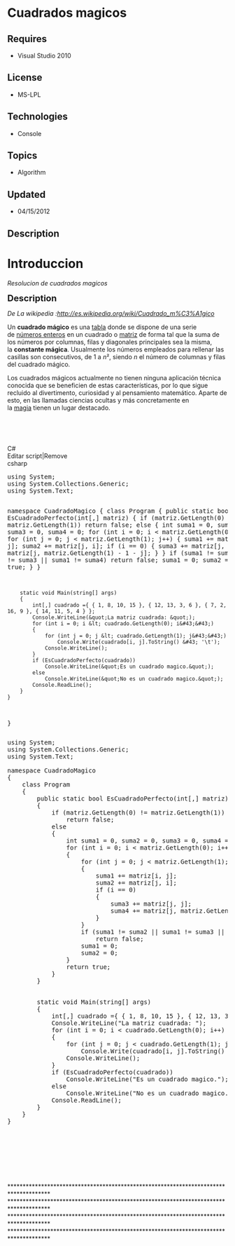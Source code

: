 # Cuadrados magicos
## Requires
- Visual Studio 2010
## License
- MS-LPL
## Technologies
- Console
## Topics
- Algorithm
## Updated
- 04/15/2012
## Description

<h1>Introduccion</h1>
<p><em>Resolucion de cuadrados magicos</em></p>
<p><span style="font-size:20px; font-weight:bold">Description</span></p>
<p><em>De La wikipedia :<a href="http://es.wikipedia.org/wiki/Cuadrado_m%C3%A1gico">http://es.wikipedia.org/wiki/Cuadrado_m%C3%A1gico</a></em></p>
<p>Un&nbsp;<strong>cuadrado m&aacute;gico</strong>&nbsp;es una&nbsp;<a class="new" title="Tabla (matemáticas) (aún no redactado)" href="http://es.wikipedia.org/w/index.php?title=Tabla_(matem%C3%A1ticas)&action=edit&redlink=1">tabla</a>&nbsp;donde se dispone
 de una serie de&nbsp;<a title="Número entero" href="http://es.wikipedia.org/wiki/N%C3%BAmero_entero">n&uacute;meros enteros</a>&nbsp;en un cuadrado o&nbsp;<a class="mw-redirect" title="Matriz (matemática)" href="http://es.wikipedia.org/wiki/Matriz_(matem%C3%A1tica)">matriz</a>&nbsp;de
 forma tal que la suma de los n&uacute;meros por columnas, filas y diagonales principales sea la misma, la&nbsp;<strong>constante m&aacute;gica</strong>. Usualmente los n&uacute;meros empleados para rellenar las casillas son consecutivos, de 1 a&nbsp;<em>n</em>&sup2;,
 siendo&nbsp;<em>n</em>&nbsp;el n&uacute;mero de columnas y filas del cuadrado m&aacute;gico.</p>
<p>Los cuadrados m&aacute;gicos actualmente no tienen ninguna aplicaci&oacute;n t&eacute;cnica conocida que se beneficien de estas caracter&iacute;sticas, por lo que sigue recluido al divertimento, curiosidad y al pensamiento matem&aacute;tico. Aparte de esto,
 en las llamadas ciencias ocultas y m&aacute;s concretamente en la&nbsp;<a title="Magia" href="http://es.wikipedia.org/wiki/Magia">magia</a>&nbsp;tienen un lugar destacado.</p>
<p><em><br>
</em></p>
<p>&nbsp;</p>
<div class="scriptcode">
<div class="pluginEditHolder" pluginCommand="mceScriptCode">
<div class="title"><span>C#</span></div>
<div class="pluginLinkHolder"><span class="pluginEditHolderLink">Editar script</span>|<span class="pluginRemoveHolderLink">Remove</span></div>
<span class="hidden">csharp</span>
<pre class="hidden">using System;
using System.Collections.Generic;
using System.Text;

namespace CuadradoMagico
{
    class Program
    {
        public static bool EsCuadradoPerfecto(int[,] matriz)
        {
            if (matriz.GetLength(0) != matriz.GetLength(1))
                return false;
            else
            {
                int suma1 = 0, suma2 = 0, suma3 = 0, suma4 = 0;
                for (int i = 0; i &lt; matriz.GetLength(0); i&#43;&#43;)
                {
                    for (int j = 0; j &lt; matriz.GetLength(1); j&#43;&#43;)
                    {
                        suma1 &#43;= matriz[i, j];
                        suma2 &#43;= matriz[j, i];
                        if (i == 0)
                        {
                            suma3 &#43;= matriz[j, j];
                            suma4 &#43;= matriz[j, matriz.GetLength(1) - 1 - j];
                        }
                    }
                    if (suma1 != suma2 || suma1 != suma3 || suma1 != suma4)
                        return false;
                    suma1 = 0;
                    suma2 = 0;
                }
                return true;
            }
        }


        static void Main(string[] args)
        {
            int[,] cuadrado ={ { 1, 8, 10, 15 }, { 12, 13, 3, 6 }, { 7, 2, 16, 9 }, { 14, 11, 5, 4 } };
            Console.WriteLine(&quot;La matriz cuadrada: &quot;);
            for (int i = 0; i &lt; cuadrado.GetLength(0); i&#43;&#43;)
            {
                for (int j = 0; j &lt; cuadrado.GetLength(1); j&#43;&#43;)
                    Console.Write(cuadrado[i, j].ToString() &#43; '\t');
                Console.WriteLine();
            }
            if (EsCuadradoPerfecto(cuadrado))
                Console.WriteLine(&quot;Es un cuadrado magico.&quot;);
            else
                Console.WriteLine(&quot;No es un cuadrado magico.&quot;);
            Console.ReadLine();
        }
    }
}
</pre>
<div class="preview">
<pre class="csharp"><span class="cs__keyword">using</span>&nbsp;System;&nbsp;
<span class="cs__keyword">using</span>&nbsp;System.Collections.Generic;&nbsp;
<span class="cs__keyword">using</span>&nbsp;System.Text;&nbsp;
&nbsp;
<span class="cs__keyword">namespace</span>&nbsp;CuadradoMagico&nbsp;
{&nbsp;
&nbsp;&nbsp;&nbsp;&nbsp;<span class="cs__keyword">class</span>&nbsp;Program&nbsp;
&nbsp;&nbsp;&nbsp;&nbsp;{&nbsp;
&nbsp;&nbsp;&nbsp;&nbsp;&nbsp;&nbsp;&nbsp;&nbsp;<span class="cs__keyword">public</span>&nbsp;<span class="cs__keyword">static</span>&nbsp;<span class="cs__keyword">bool</span>&nbsp;EsCuadradoPerfecto(<span class="cs__keyword">int</span>[,]&nbsp;matriz)&nbsp;
&nbsp;&nbsp;&nbsp;&nbsp;&nbsp;&nbsp;&nbsp;&nbsp;{&nbsp;
&nbsp;&nbsp;&nbsp;&nbsp;&nbsp;&nbsp;&nbsp;&nbsp;&nbsp;&nbsp;&nbsp;&nbsp;<span class="cs__keyword">if</span>&nbsp;(matriz.GetLength(<span class="cs__number">0</span>)&nbsp;!=&nbsp;matriz.GetLength(<span class="cs__number">1</span>))&nbsp;
&nbsp;&nbsp;&nbsp;&nbsp;&nbsp;&nbsp;&nbsp;&nbsp;&nbsp;&nbsp;&nbsp;&nbsp;&nbsp;&nbsp;&nbsp;&nbsp;<span class="cs__keyword">return</span>&nbsp;<span class="cs__keyword">false</span>;&nbsp;
&nbsp;&nbsp;&nbsp;&nbsp;&nbsp;&nbsp;&nbsp;&nbsp;&nbsp;&nbsp;&nbsp;&nbsp;<span class="cs__keyword">else</span>&nbsp;
&nbsp;&nbsp;&nbsp;&nbsp;&nbsp;&nbsp;&nbsp;&nbsp;&nbsp;&nbsp;&nbsp;&nbsp;{&nbsp;
&nbsp;&nbsp;&nbsp;&nbsp;&nbsp;&nbsp;&nbsp;&nbsp;&nbsp;&nbsp;&nbsp;&nbsp;&nbsp;&nbsp;&nbsp;&nbsp;<span class="cs__keyword">int</span>&nbsp;suma1&nbsp;=&nbsp;<span class="cs__number">0</span>,&nbsp;suma2&nbsp;=&nbsp;<span class="cs__number">0</span>,&nbsp;suma3&nbsp;=&nbsp;<span class="cs__number">0</span>,&nbsp;suma4&nbsp;=&nbsp;<span class="cs__number">0</span>;&nbsp;
&nbsp;&nbsp;&nbsp;&nbsp;&nbsp;&nbsp;&nbsp;&nbsp;&nbsp;&nbsp;&nbsp;&nbsp;&nbsp;&nbsp;&nbsp;&nbsp;<span class="cs__keyword">for</span>&nbsp;(<span class="cs__keyword">int</span>&nbsp;i&nbsp;=&nbsp;<span class="cs__number">0</span>;&nbsp;i&nbsp;&lt;&nbsp;matriz.GetLength(<span class="cs__number">0</span>);&nbsp;i&#43;&#43;)&nbsp;
&nbsp;&nbsp;&nbsp;&nbsp;&nbsp;&nbsp;&nbsp;&nbsp;&nbsp;&nbsp;&nbsp;&nbsp;&nbsp;&nbsp;&nbsp;&nbsp;{&nbsp;
&nbsp;&nbsp;&nbsp;&nbsp;&nbsp;&nbsp;&nbsp;&nbsp;&nbsp;&nbsp;&nbsp;&nbsp;&nbsp;&nbsp;&nbsp;&nbsp;&nbsp;&nbsp;&nbsp;&nbsp;<span class="cs__keyword">for</span>&nbsp;(<span class="cs__keyword">int</span>&nbsp;j&nbsp;=&nbsp;<span class="cs__number">0</span>;&nbsp;j&nbsp;&lt;&nbsp;matriz.GetLength(<span class="cs__number">1</span>);&nbsp;j&#43;&#43;)&nbsp;
&nbsp;&nbsp;&nbsp;&nbsp;&nbsp;&nbsp;&nbsp;&nbsp;&nbsp;&nbsp;&nbsp;&nbsp;&nbsp;&nbsp;&nbsp;&nbsp;&nbsp;&nbsp;&nbsp;&nbsp;{&nbsp;
&nbsp;&nbsp;&nbsp;&nbsp;&nbsp;&nbsp;&nbsp;&nbsp;&nbsp;&nbsp;&nbsp;&nbsp;&nbsp;&nbsp;&nbsp;&nbsp;&nbsp;&nbsp;&nbsp;&nbsp;&nbsp;&nbsp;&nbsp;&nbsp;suma1&nbsp;&#43;=&nbsp;matriz[i,&nbsp;j];&nbsp;
&nbsp;&nbsp;&nbsp;&nbsp;&nbsp;&nbsp;&nbsp;&nbsp;&nbsp;&nbsp;&nbsp;&nbsp;&nbsp;&nbsp;&nbsp;&nbsp;&nbsp;&nbsp;&nbsp;&nbsp;&nbsp;&nbsp;&nbsp;&nbsp;suma2&nbsp;&#43;=&nbsp;matriz[j,&nbsp;i];&nbsp;
&nbsp;&nbsp;&nbsp;&nbsp;&nbsp;&nbsp;&nbsp;&nbsp;&nbsp;&nbsp;&nbsp;&nbsp;&nbsp;&nbsp;&nbsp;&nbsp;&nbsp;&nbsp;&nbsp;&nbsp;&nbsp;&nbsp;&nbsp;&nbsp;<span class="cs__keyword">if</span>&nbsp;(i&nbsp;==&nbsp;<span class="cs__number">0</span>)&nbsp;
&nbsp;&nbsp;&nbsp;&nbsp;&nbsp;&nbsp;&nbsp;&nbsp;&nbsp;&nbsp;&nbsp;&nbsp;&nbsp;&nbsp;&nbsp;&nbsp;&nbsp;&nbsp;&nbsp;&nbsp;&nbsp;&nbsp;&nbsp;&nbsp;{&nbsp;
&nbsp;&nbsp;&nbsp;&nbsp;&nbsp;&nbsp;&nbsp;&nbsp;&nbsp;&nbsp;&nbsp;&nbsp;&nbsp;&nbsp;&nbsp;&nbsp;&nbsp;&nbsp;&nbsp;&nbsp;&nbsp;&nbsp;&nbsp;&nbsp;&nbsp;&nbsp;&nbsp;&nbsp;suma3&nbsp;&#43;=&nbsp;matriz[j,&nbsp;j];&nbsp;
&nbsp;&nbsp;&nbsp;&nbsp;&nbsp;&nbsp;&nbsp;&nbsp;&nbsp;&nbsp;&nbsp;&nbsp;&nbsp;&nbsp;&nbsp;&nbsp;&nbsp;&nbsp;&nbsp;&nbsp;&nbsp;&nbsp;&nbsp;&nbsp;&nbsp;&nbsp;&nbsp;&nbsp;suma4&nbsp;&#43;=&nbsp;matriz[j,&nbsp;matriz.GetLength(<span class="cs__number">1</span>)&nbsp;-&nbsp;<span class="cs__number">1</span>&nbsp;-&nbsp;j];&nbsp;
&nbsp;&nbsp;&nbsp;&nbsp;&nbsp;&nbsp;&nbsp;&nbsp;&nbsp;&nbsp;&nbsp;&nbsp;&nbsp;&nbsp;&nbsp;&nbsp;&nbsp;&nbsp;&nbsp;&nbsp;&nbsp;&nbsp;&nbsp;&nbsp;}&nbsp;
&nbsp;&nbsp;&nbsp;&nbsp;&nbsp;&nbsp;&nbsp;&nbsp;&nbsp;&nbsp;&nbsp;&nbsp;&nbsp;&nbsp;&nbsp;&nbsp;&nbsp;&nbsp;&nbsp;&nbsp;}&nbsp;
&nbsp;&nbsp;&nbsp;&nbsp;&nbsp;&nbsp;&nbsp;&nbsp;&nbsp;&nbsp;&nbsp;&nbsp;&nbsp;&nbsp;&nbsp;&nbsp;&nbsp;&nbsp;&nbsp;&nbsp;<span class="cs__keyword">if</span>&nbsp;(suma1&nbsp;!=&nbsp;suma2&nbsp;||&nbsp;suma1&nbsp;!=&nbsp;suma3&nbsp;||&nbsp;suma1&nbsp;!=&nbsp;suma4)&nbsp;
&nbsp;&nbsp;&nbsp;&nbsp;&nbsp;&nbsp;&nbsp;&nbsp;&nbsp;&nbsp;&nbsp;&nbsp;&nbsp;&nbsp;&nbsp;&nbsp;&nbsp;&nbsp;&nbsp;&nbsp;&nbsp;&nbsp;&nbsp;&nbsp;<span class="cs__keyword">return</span>&nbsp;<span class="cs__keyword">false</span>;&nbsp;
&nbsp;&nbsp;&nbsp;&nbsp;&nbsp;&nbsp;&nbsp;&nbsp;&nbsp;&nbsp;&nbsp;&nbsp;&nbsp;&nbsp;&nbsp;&nbsp;&nbsp;&nbsp;&nbsp;&nbsp;suma1&nbsp;=&nbsp;<span class="cs__number">0</span>;&nbsp;
&nbsp;&nbsp;&nbsp;&nbsp;&nbsp;&nbsp;&nbsp;&nbsp;&nbsp;&nbsp;&nbsp;&nbsp;&nbsp;&nbsp;&nbsp;&nbsp;&nbsp;&nbsp;&nbsp;&nbsp;suma2&nbsp;=&nbsp;<span class="cs__number">0</span>;&nbsp;
&nbsp;&nbsp;&nbsp;&nbsp;&nbsp;&nbsp;&nbsp;&nbsp;&nbsp;&nbsp;&nbsp;&nbsp;&nbsp;&nbsp;&nbsp;&nbsp;}&nbsp;
&nbsp;&nbsp;&nbsp;&nbsp;&nbsp;&nbsp;&nbsp;&nbsp;&nbsp;&nbsp;&nbsp;&nbsp;&nbsp;&nbsp;&nbsp;&nbsp;<span class="cs__keyword">return</span>&nbsp;<span class="cs__keyword">true</span>;&nbsp;
&nbsp;&nbsp;&nbsp;&nbsp;&nbsp;&nbsp;&nbsp;&nbsp;&nbsp;&nbsp;&nbsp;&nbsp;}&nbsp;
&nbsp;&nbsp;&nbsp;&nbsp;&nbsp;&nbsp;&nbsp;&nbsp;}&nbsp;
&nbsp;
&nbsp;
&nbsp;&nbsp;&nbsp;&nbsp;&nbsp;&nbsp;&nbsp;&nbsp;<span class="cs__keyword">static</span>&nbsp;<span class="cs__keyword">void</span>&nbsp;Main(<span class="cs__keyword">string</span>[]&nbsp;args)&nbsp;
&nbsp;&nbsp;&nbsp;&nbsp;&nbsp;&nbsp;&nbsp;&nbsp;{&nbsp;
&nbsp;&nbsp;&nbsp;&nbsp;&nbsp;&nbsp;&nbsp;&nbsp;&nbsp;&nbsp;&nbsp;&nbsp;<span class="cs__keyword">int</span>[,]&nbsp;cuadrado&nbsp;={&nbsp;{&nbsp;<span class="cs__number">1</span>,&nbsp;<span class="cs__number">8</span>,&nbsp;<span class="cs__number">10</span>,&nbsp;<span class="cs__number">15</span>&nbsp;},&nbsp;{&nbsp;<span class="cs__number">12</span>,&nbsp;<span class="cs__number">13</span>,&nbsp;<span class="cs__number">3</span>,&nbsp;<span class="cs__number">6</span>&nbsp;},&nbsp;{&nbsp;<span class="cs__number">7</span>,&nbsp;<span class="cs__number">2</span>,&nbsp;<span class="cs__number">16</span>,&nbsp;<span class="cs__number">9</span>&nbsp;},&nbsp;{&nbsp;<span class="cs__number">14</span>,&nbsp;<span class="cs__number">11</span>,&nbsp;<span class="cs__number">5</span>,&nbsp;<span class="cs__number">4</span>&nbsp;}&nbsp;};&nbsp;
&nbsp;&nbsp;&nbsp;&nbsp;&nbsp;&nbsp;&nbsp;&nbsp;&nbsp;&nbsp;&nbsp;&nbsp;Console.WriteLine(<span class="cs__string">&quot;La&nbsp;matriz&nbsp;cuadrada:&nbsp;&quot;</span>);&nbsp;
&nbsp;&nbsp;&nbsp;&nbsp;&nbsp;&nbsp;&nbsp;&nbsp;&nbsp;&nbsp;&nbsp;&nbsp;<span class="cs__keyword">for</span>&nbsp;(<span class="cs__keyword">int</span>&nbsp;i&nbsp;=&nbsp;<span class="cs__number">0</span>;&nbsp;i&nbsp;&lt;&nbsp;cuadrado.GetLength(<span class="cs__number">0</span>);&nbsp;i&#43;&#43;)&nbsp;
&nbsp;&nbsp;&nbsp;&nbsp;&nbsp;&nbsp;&nbsp;&nbsp;&nbsp;&nbsp;&nbsp;&nbsp;{&nbsp;
&nbsp;&nbsp;&nbsp;&nbsp;&nbsp;&nbsp;&nbsp;&nbsp;&nbsp;&nbsp;&nbsp;&nbsp;&nbsp;&nbsp;&nbsp;&nbsp;<span class="cs__keyword">for</span>&nbsp;(<span class="cs__keyword">int</span>&nbsp;j&nbsp;=&nbsp;<span class="cs__number">0</span>;&nbsp;j&nbsp;&lt;&nbsp;cuadrado.GetLength(<span class="cs__number">1</span>);&nbsp;j&#43;&#43;)&nbsp;
&nbsp;&nbsp;&nbsp;&nbsp;&nbsp;&nbsp;&nbsp;&nbsp;&nbsp;&nbsp;&nbsp;&nbsp;&nbsp;&nbsp;&nbsp;&nbsp;&nbsp;&nbsp;&nbsp;&nbsp;Console.Write(cuadrado[i,&nbsp;j].ToString()&nbsp;&#43;&nbsp;<span class="cs__string">'\t'</span>);&nbsp;
&nbsp;&nbsp;&nbsp;&nbsp;&nbsp;&nbsp;&nbsp;&nbsp;&nbsp;&nbsp;&nbsp;&nbsp;&nbsp;&nbsp;&nbsp;&nbsp;Console.WriteLine();&nbsp;
&nbsp;&nbsp;&nbsp;&nbsp;&nbsp;&nbsp;&nbsp;&nbsp;&nbsp;&nbsp;&nbsp;&nbsp;}&nbsp;
&nbsp;&nbsp;&nbsp;&nbsp;&nbsp;&nbsp;&nbsp;&nbsp;&nbsp;&nbsp;&nbsp;&nbsp;<span class="cs__keyword">if</span>&nbsp;(EsCuadradoPerfecto(cuadrado))&nbsp;
&nbsp;&nbsp;&nbsp;&nbsp;&nbsp;&nbsp;&nbsp;&nbsp;&nbsp;&nbsp;&nbsp;&nbsp;&nbsp;&nbsp;&nbsp;&nbsp;Console.WriteLine(<span class="cs__string">&quot;Es&nbsp;un&nbsp;cuadrado&nbsp;magico.&quot;</span>);&nbsp;
&nbsp;&nbsp;&nbsp;&nbsp;&nbsp;&nbsp;&nbsp;&nbsp;&nbsp;&nbsp;&nbsp;&nbsp;<span class="cs__keyword">else</span>&nbsp;
&nbsp;&nbsp;&nbsp;&nbsp;&nbsp;&nbsp;&nbsp;&nbsp;&nbsp;&nbsp;&nbsp;&nbsp;&nbsp;&nbsp;&nbsp;&nbsp;Console.WriteLine(<span class="cs__string">&quot;No&nbsp;es&nbsp;un&nbsp;cuadrado&nbsp;magico.&quot;</span>);&nbsp;
&nbsp;&nbsp;&nbsp;&nbsp;&nbsp;&nbsp;&nbsp;&nbsp;&nbsp;&nbsp;&nbsp;&nbsp;Console.ReadLine();&nbsp;
&nbsp;&nbsp;&nbsp;&nbsp;&nbsp;&nbsp;&nbsp;&nbsp;}&nbsp;
&nbsp;&nbsp;&nbsp;&nbsp;}&nbsp;
}&nbsp;
</pre>
</div>
</div>
</div>
<h1></h1>
<p>&nbsp;</p>
<p>&nbsp;</p>
<p>&nbsp;</p>
<p>*************************************************************************************<br>
*************************************************************************************<br>
*************************************************************************************<br>
*************************************************************************************</p>
<p>&nbsp;</p>
<p><em><br>
</em></p>
<p>&nbsp;</p>

